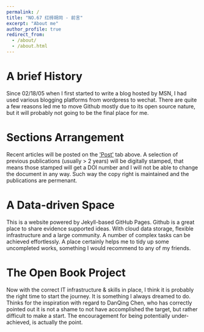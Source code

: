 ```yaml
---
permalink: /
title: "NO.67 红砖胡同 - 前言"
excerpt: "About me"
author_profile: true
redirect_from: 
  - /about/
  - /about.html
---
```


A brief History
======
Since 02/18/05 when I first started to write a blog hosted by MSN, I had used various blogging platforms from wordpress to wechat. There are quite a few reasons led me to move Github mostly due to its open source nature, but it will probably not going to be the final place for me.  


Sections Arrangement
======
Recent articles will be posted on the ['Post'](/year-archive/) tab above. A selection of previous publications (usually > 2 years) will be digitally stamped, that means those stamped will get a DOI number and I will not be able to change the document in any way. Such way the copy right is maintained and the publications are permenant. 


A Data-driven Space 
======
This is a website powered by Jekyll-based GitHub Pages. Github is a great place to share evidence supported ideas. With cloud data storage, flexible infrastructure and a large community. A number of complex tasks can be achieved effortlessly. A place certainly helps me to tidy up some uncompleted works, something I would recommend to any of my friends.


The Open Book Project
======
Now with the correct IT infrastructure & skills in place, I think it is probably the right time to start the journey. It is something I always dreamed to do. Thinks for the inspiration with regard to DanQing Chen, who has correctly pointed out it is not a shame to not have accomplished the target, but rather difficult to make a start. The encouragement for being potentially under-achieved, is actually the point. 

